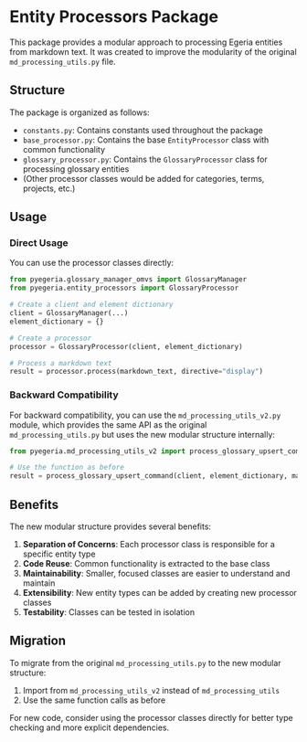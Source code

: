 # Entity Processors Package

This package provides a modular approach to processing Egeria entities from markdown text. It was created to improve the modularity of the original `md_processing_utils.py` file.

## Structure

The package is organized as follows:

- `constants.py`: Contains constants used throughout the package
- `base_processor.py`: Contains the base `EntityProcessor` class with common functionality
- `glossary_processor.py`: Contains the `GlossaryProcessor` class for processing glossary entities
- (Other processor classes would be added for categories, terms, projects, etc.)

## Usage

### Direct Usage

You can use the processor classes directly:

```python
from pyegeria.glossary_manager_omvs import GlossaryManager
from pyegeria.entity_processors import GlossaryProcessor

# Create a client and element dictionary
client = GlossaryManager(...)
element_dictionary = {}

# Create a processor
processor = GlossaryProcessor(client, element_dictionary)

# Process a markdown text
result = processor.process(markdown_text, directive="display")
```

### Backward Compatibility

For backward compatibility, you can use the `md_processing_utils_v2.py` module, which provides the same API as the original `md_processing_utils.py` but uses the new modular structure internally:

```python
from pyegeria.md_processing_utils_v2 import process_glossary_upsert_command

# Use the function as before
result = process_glossary_upsert_command(client, element_dictionary, markdown_text, directive="display")
```

## Benefits

The new modular structure provides several benefits:

1. **Separation of Concerns**: Each processor class is responsible for a specific entity type
2. **Code Reuse**: Common functionality is extracted to the base class
3. **Maintainability**: Smaller, focused classes are easier to understand and maintain
4. **Extensibility**: New entity types can be added by creating new processor classes
5. **Testability**: Classes can be tested in isolation

## Migration

To migrate from the original `md_processing_utils.py` to the new modular structure:

1. Import from `md_processing_utils_v2` instead of `md_processing_utils`
2. Use the same function calls as before

For new code, consider using the processor classes directly for better type checking and more explicit dependencies.
